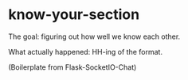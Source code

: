 know-your-section
=================

The goal: figuring out how well we know each other.

What actually happened: HH-ing of the format.


(Boilerplate from Flask-SocketIO-Chat)